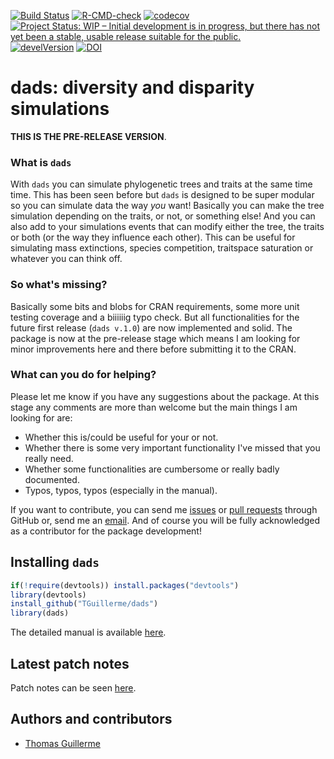 [![Build Status](https://travis-ci.org/TGuillerme/dads.svg?branch=master)](https://travis-ci.org/TGuillerme/dads)
[![R-CMD-check](https://github.com/TGuillerme/dads/workflows/R-CMD-check/badge.svg)](https://github.com/TGuillerme/dads/actions)
[![codecov](https://codecov.io/gh/TGuillerme/dads/branch/master/graph/badge.svg)](https://codecov.io/gh/TGuillerme/dads)
[![Project Status: WIP – Initial development is in progress, but there has not yet been a stable, usable release suitable for the public.](https://www.repostatus.org/badges/latest/wip.svg)](https://www.repostatus.org/#wip)
[![develVersion](https://img.shields.io/badge/devel%20version-0.1.11-green.svg?style=flat)](https://github.com/TGuillerme/dads/tree/master)
[![DOI](https://zenodo.org/badge/299272555.svg)](https://zenodo.org/badge/latestdoi/299272555)


# dads: diversity and disparity simulations

**THIS IS THE PRE-RELEASE VERSION**.

### What is `dads`

With `dads` you can simulate phylogenetic trees and traits at the same time time.
This has been seen before but `dads` is designed to be super modular so you can simulate data the way _you_ want!
Basically you can make the tree simulation depending on the traits, or not, or something else!
And you can also add to your simulations events that can modify either the tree, the traits or both (or the way they influence each other).
This can be useful for simulating mass extinctions, species competition, traitspace saturation or whatever you can think off.

### So what's missing?

Basically some bits and blobs for CRAN requirements, some more unit testing coverage and a biiiiiig typo check.
But all functionalities for the future first release (`dads v.1.0`) are now implemented and solid.
The package is now at the pre-release stage which means I am looking for minor improvements here and there before submitting it to the CRAN.

### What can you do for helping?

Please let me know if you have any suggestions about the package.
At this stage any comments are more than welcome but the main things I am looking for are:
 
 * Whether this is/could be useful for your or not.
 * Whether there is some very important functionality I've missed that you really need.
 * Whether some functionalities are cumbersome or really badly documented.
 * Typos, typos, typos (especially in the manual).

If you want to contribute, you can send me [issues](https://github.com/TGuillerme/dads/issues) or [pull requests](https://github.com/TGuillerme/dads/pulls) through GitHub or, send me an [email](mailto:guillert@tcd.ie).
And of course you will be fully acknowledged as a contributor for the package development!

## Installing `dads`

```r
if(!require(devtools)) install.packages("devtools")
library(devtools)
install_github("TGuillerme/dads")
library(dads)
```

The detailed manual is available [here](http://tguillerme.github.io/dads.html).

## Latest patch notes

Patch notes can be seen [here](https://github.com/TGuillerme/dads/blob/master/NEWS.md).

Authors and contributors
-------

* [Thomas Guillerme](http://tguillerme.github.io)
